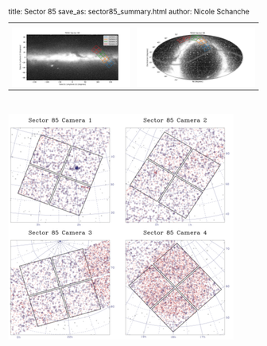 title: Sector 85
save_as: sector85_summary.html
author: Nicole Schanche


<table>
  <tr>
    <th colspan="2" ></th>
  </tr>
  <tr>
    <td width="50%" style = "text-align: center;">
          <img class="img-responsive" style="max-width:100%;" src="images/sector-plots/tess_galactic_sector_085.png"> 
    </td>
    <td width="50%" style = "text-align: center;">
          <img class="img-responsive" style="max-width:100%;" src="images/sector-plots/tess_icrs_sector_085.png">
    </td>
  </tr>
</table>
<br></br>





<!--{! data-release-notes/sector_85.html !}-->

<img class="img-responsive" style="max-width:90%;" src="images/sector-plots/sector-plots.085.jpeg">